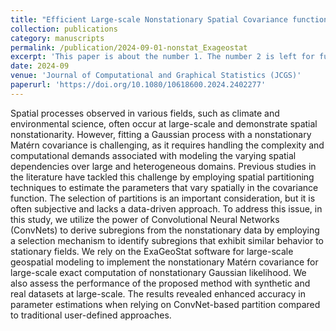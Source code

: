 ```yaml
---
title: "Efficient Large-scale Nonstationary Spatial Covariance function estimation using Convolutional Neural Networks"
collection: publications
category: manuscripts
permalink: /publication/2024-09-01-nonstat_Exageostat
excerpt: 'This paper is about the number 1. The number 2 is left for future work.'
date: 2024-09
venue: 'Journal of Computational and Graphical Statistics (JCGS)'
paperurl: 'https://doi.org/10.1080/10618600.2024.2402277'
---
```


Spatial processes observed in various fields, such as climate and environmental science, often occur at large-scale and demonstrate spatial nonstationarity. However, fitting a Gaussian process with a nonstationary Matérn covariance is challenging, as it requires handling the complexity and computational demands associated with modeling the varying spatial dependencies over large and heterogeneous domains. Previous studies in the literature have tackled this challenge by employing spatial partitioning techniques to estimate the parameters that vary spatially in the covariance function. The selection of partitions is an important consideration, but it is often subjective and lacks a data-driven approach. To address this issue, in this study, we utilize the power of Convolutional Neural Networks (ConvNets) to derive subregions from the nonstationary data by employing a selection mechanism to identify subregions that exhibit similar behavior to stationary fields. We rely on the ExaGeoStat software for large-scale geospatial modeling to implement the nonstationary Matérn covariance for large-scale exact computation of nonstationary Gaussian likelihood. We also assess the performance of the proposed method with synthetic and real datasets at large-scale. The results revealed enhanced accuracy in parameter estimations when relying on ConvNet-based partition compared to traditional user-defined approaches.
